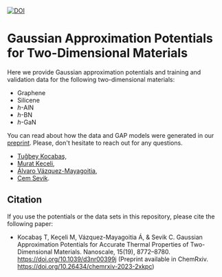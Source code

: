 [![DOI](https://zenodo.org/badge/590666136.svg)](https://zenodo.org/badge/latestdoi/590666136)

# Gaussian Approximation Potentials for Two-Dimensional Materials

Here we provide Gaussian approximation potentials and training and validation data for the following two-dimensional materials:
* Graphene
* Silicene
* *h*-AlN
* *h*-BN
* *h*-GaN

You can read about how the data and GAP models were generated in our [preprint](https://doi.org/10.26434/chemrxiv-2023-2xkpc). Please, don't hesitate to reach out for any questions.
- [Tuğbey Kocabaş](mailto:tkocabas@eskisehir.edu.tr),
- [Murat Keceli](mailto:keceli@anl.gov), 
- [Álvaro Vázquez-Mayagoitia](mailto:vama@alcf.anl.gov), 
- [Cem Sevik](mailto:csevik@eskisehir.edu.tr).

## Citation
If you use the potentials or the data sets in this repository, please cite the following paper:
- Kocabaş T, Keçeli M, Vázquez-Mayagoitia Á, & Sevik C. Gaussian Approximation Potentials for Accurate Thermal
Properties of Two-Dimensional Materials. Nanoscale, 15(19), 8772–8780. https://doi.org/10.1039/d3nr00399j
(Preprint available in ChemRxiv. https://doi.org/10.26434/chemrxiv-2023-2xkpc)
